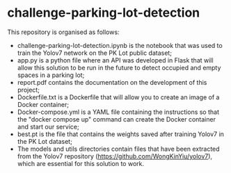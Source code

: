 # challenge-parking-lot-detection

This repository is organised as follows:
- challenge-parking-lot-detection.ipynb is the notebook that was used to train the Yolov7 network on the PK Lot public dataset;
- app.py is a python file where an API was developed in Flask that will allow this solution to be run in the future to detect occupied and empty spaces in a parking lot;
- report.pdf contains the documentation on the development of this project;
- Dockerfile.txt is a Dockerfile that will allow you to create an image of a Docker container;
- Docker-compose.yml is a YAML file containing the instructions so that the "docker compose up" command can create the Docker container and start our service;
- best.pt is the file that contains the weights saved after training Yolov7 in the PK Lot dataset;
- The models and utils directories contain files that have been extracted from the Yolov7 repository (https://github.com/WongKinYiu/yolov7), which are essential for this solution to work.

